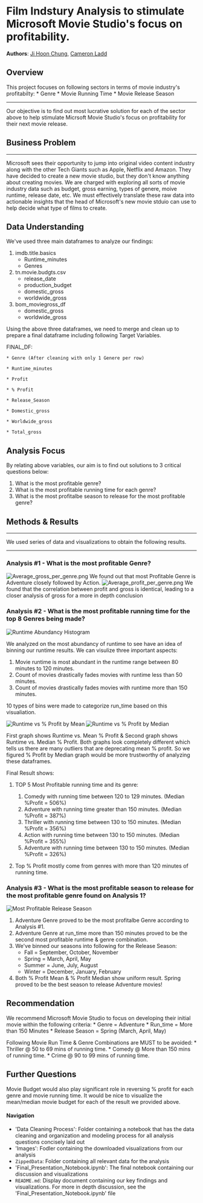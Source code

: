 # Film Indstury Analysis to stimulate Microsoft Movie Studio's focus on profitability.
**Authors**: [Ji Hoon Chung](mailto:jhj1650@gmail.com), [Cameron Ladd](mailto:camladdsoftware@gmail.com)

## Overview
This project focuses on following sectors in terms of movie industry's profitabilty:
    * Genre
    * Movie Running Time
    * Movie Release Season
***
Our objective is to find out most lucrative solution for each of the sector above to help stimulate Micrsoft Movie Studio's focus on profitability for their next movie release.


## Business Problem
***
Microsoft sees their opportunity to jump into original video content industry along with the other Tech Giants such as Apple, Netflix and Amazon. They have decided to create a new movie studio, but they don't know anything about creating movies. We are charged with exploring all sorts of movie industry data such as budget, gross earning, types of genere, moive runtime, release date, etc. We must effectively translate these raw data into actionable insights that the head of Microsoft's new movie stduio can use to help decide what type of films to create.


## Data Understanding
We've used three main dataframes to analyze our findings:
1. imdb.title.basics
    * Runtime_minutes
    * Genres
2. tn.movie.budgts.csv
    * release_date
    * production_budget
    * domestic_gross
    * worldwide_gross
3. bom_moviegross_df
    * domestic_gross
    * worldwide_gross

Using the above three dataframes, we need to merge and clean up to prepare a final dataframe including following Target Variables.

FINAL_DF:

    * Genre (After cleaning with only 1 Genere per row)
    
    * Runtime_minutes
    
    * Profit
    
    * % Profit
    
    * Release_Season
    
    * Domestic_gross
    
    * Worldwide_gross
    
    * Total_gross

## Analysis Focus

By relating above variables, our aim is to find out solutions to 3 critical questions below:
1. What is the most profitable genre?
2. What is the most profitable running time for each genre?
3. What is the most profitalbe season to release for the most profitable genre?

## Methods & Results
***
We used series of data and visualizations to obtain the following results.
***
### Analysis #1 - What is the most profitable Genre?

![Average_gross_per_genre.png](./CleanData/Average_gross_per_genre.png)
We found out that most Profitable Genre is Adventure closely followed by Action.
![Average_profit_per_genre.png](./CleanData/Average_profit_per_genre.png)
We found that the correlation between profit and gross is identical, leading to a closer analysis of gross for a more in depth conclusion
### Analysis #2 - What is the most profitable running time for the top 8 Genres being made?

![Runtime Abundancy Histogram](./CleanData/Runtime_Abundancy_Histogram.png)

We analyzed on the most abundancy of runtime to see have an idea of binning our runtime results.
We can visulize three important aspects:
   1. Movie runtime is most abundant in the runtime range between 80 minutes to 120 minutes.
   2. Count of movies drastically fades movies with runtime less than 50 minutes.
   3. Count of movies drastically fades movies with runtime more than 150 minutes.
   
10 types of bins were made to categorize run_time based on this visualiation.

![Runtime vs % Profit by Mean](./CleanData/Runtime_vs_profit_mean.png)
![Runtime vs % Profit by Median](./CleanData/Runtime_vs_profit_median.png)

First graph shows Runtime vs. Mean % Profit & Second graph shows Runtime vs. Median % Profit.
Both graphs look completely different which tells us there are many outliers that are deprecating mean % profit.
So we figured % Profit by Median graph would be more trustworthy of analyzing these dataframes.

Final Result shows:
1. TOP 5 Most Profitable running time and its genre:
     1. Comedy with running time between 120 to 129 minutes. (Median %Profit = 506%)
     2. Adventure with running time greater than 150 minutes. (Median %Profit = 387%)
     3. Thriller with running time between 130 to 150 minutes. (Median %Profit = 356%)
     4. Action with running time between 130 to 150 minutes. (Median %Profit = 355%)
     5. Adventure with running time between 130 to 150 minutes. (Median %Profit = 326%)
     
2. Top % Profit mostly come from genres with more than 120 minutes of running time.

### Analysis #3 - What is the most profitable season to release for the most profitable genre found on Analysis 1?

![Most Profitable Release Season](./CleanData/Most_Profitable_Release_Season.png)
1. Adventure Genre proved to be the most profitalbe Genre according to Analysis #1.
2. Adventure Genre at run_time more than 150 minutes proved to be the second most 
   profitable runtime & genre combination.
3. We've binned our seasons into following for the Release Season:
    * Fall = September, October, November
    * Spring = March, April, May
    * Summer = June, July, August
    * Winter = December, January, February
4. Both % Profit Mean & % Profit Median show uniform result. 
   Spring proved to be the best season to release Adventure movies!
   
## Recommendation

We recommend Microsoft Movie Studio to focus on developing their initial movie within the following criteria:
    * Genre = Adventure
    * Run_time = More than 150 Minutes
    * Release Season = Spring (March, April, May)

Following Movie Run Time & Genre Combinations are MUST to be avoided:
    * Thriller @ 50 to 69 mins of running time.
    * Comedy @ More than 150 mins of running time.
    * Crime @ 90 to 99 mins of running time.

## Further Questions

Movie Budget would also play significant role in reversing % profit for each genre and movie running time.
It would be nice to visualize the mean/median movie budget for each of the result we provided above.

#### Navigation
- 'Data Cleaning Process': Folder containing a notebook that has the data cleaning and organization and modeling process for all analysis questions concisely laid out
- 'Images': Fodler containing the downloaded visualizations from our analysis
- `ZippedData`: Folder containing all relevant data for the analysis 
- 'Final_Presentation_Notebook.ipynb': The final notebook containing our discussion and visualizations
- `README.md`: Display document containing our key findings and visualizations. For more in depth discussion, see the 'Final_Presentation_Notebook.ipynb' file
